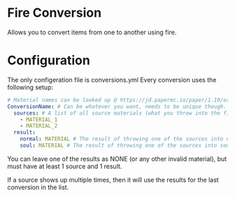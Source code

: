 # Fire Conversion
Allows you to convert items from one to another using fire.

# Configuration
The only configeration file is conversions.yml
Every conversion uses the following setup:

```yaml
# Material names can be looked up @ https://jd.papermc.io/paper/1.19/org/bukkit/Material.html
ConversionName: # Can be whatever you want, needs to be unique though.
  sources: # A list of all source materials (what you throw into the fire)
    - MATERIAL_1
    - MATERIAL_2
  result:
    normal: MATERIAL # The result of throwing one of the sources into normal (orange) fire.
    soul: MATERIAL # The result of throwing one of the sources into soul (blue) fire.
```

You can leave one of the results as NONE (or any other invalid material), but must have at least 1 source and 1 result.

If a source shows up multiple times, then it will use the results for the last conversion in the list.
